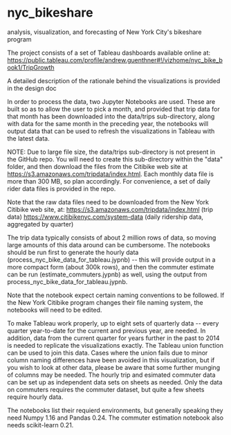 # nyc_bikeshare
analysis, visualization, and forecasting of New York City's bikeshare program

The project consists of a set of Tableau dashboards available online at:
https://public.tableau.com/profile/andrew.guenthner#!/vizhome/nyc_bike_book1/TripGrowth

A detailed description of the rationale behind the visualizations is provided in the design doc

In order to process the data, two Jupyter Notebooks are used.  These are built so as to 
allow the user to pick a month, and provided that trip data for that month has been 
downloaded into the data/trips sub-directory, along with data for the same month in the
preceding year, the notebooks will output data that can be used to refresh the visualizations 
in Tableau with the latest data.  

NOTE:  Due to large file size, the data/trips sub-directory is not present in the GitHub repo.
You will need to create this sub-directory within the "data" folder, and then download the 
files from the Citibike web site at https://s3.amazonaws.com/tripdata/index.html.  Each 
monthly data file is more than 300 MB, so plan accordingly. For convenience, a set of daily 
rider data files is provided in the repo.  

Note that the raw data files need to be downloaded from the New York Citibike web site, at:
https://s3.amazonaws.com/tripdata/index.html   (trip data)
https://www.citibikenyc.com/system-data    (daily ridership data, aggregated by quarter)

The trip data typically consists of about 2 million rows of data, so moving large amounts of 
this data around can be cumbersome.  The notebooks should be run first to generate the hourly 
data (process_nyc_bike_data_for_tableau.jypnb) -- this will provide output in a more compact 
form (about 300k rows), and then the commuter estimate can be run (estimate_commuters.jypnb) 
as well, using the output from process_nyc_bike_data_for_tableau.jypnb.  

Note that the notebook expect certain naming conventions to be followed.  If the New York 
Citibike program changes their file naming system, the notebooks will need to be edited. 

To make Tableau work properly, up to eight sets of quarterly data -- every quarter year-to-date 
for the current and previous year, are needed.  In addition, data from the current quarter for 
years further in the past to 2014 is needed to replicate the visualizations exactly.  The Tableau 
union function can be used to join this data.  Cases where the union fails due to minor column 
naming differences have been avoided in this visualization, but if you wish to look at other data,
please be aware that some further munging of columns may be needed.  The hourly trip and esimated 
commuter data can be set up as independent data sets on sheets as needed.  Only the data on commuters 
requires the commuter dataset, but quite a few sheets require hourly data.  

The notebooks list their requierd environments, but generally speaking they need Numpy 1.16 and 
Pandas 0.24.  The commuter estimation notebook also needs scikit-learn 0.21.  
